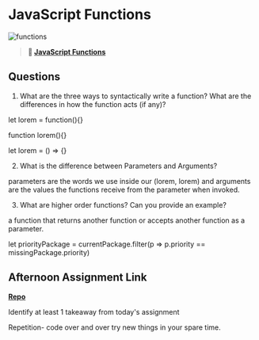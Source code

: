 # JavaScript Functions

![functions](https://bcw.blob.core.windows.net/public/img/function-anatomy.jpg)

> **📖 [JavaScript Functions](https://codeworksacademy.com/fs-student-guide/resources/wk2/02-Functions)**

## Questions

1. What are the three ways to syntactically write a function? What are the differences in how the function acts (if any)?

let lorem = function(){}

function lorem(){}

let lorem = () => {}



2. What is the difference between Parameters and Arguments?

parameters are the words we use inside our (lorem, lorem) and arguments are the values the functions receive from the parameter when invoked.

3. What are higher order functions? Can you provide an example?

a function that returns another function or accepts another function as a parameter.

 let priorityPackage = currentPackage.filter(p => p.priority == missingPackage.priority)

## Afternoon Assignment Link

**[Repo](https://github.com/Seth-McCormick/daily)**

Identify at least 1 takeaway from today's assignment

Repetition- code over and over try new things in your spare time. 